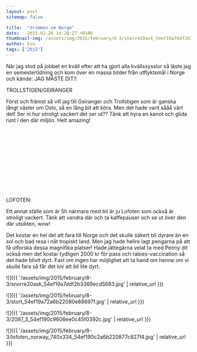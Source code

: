 ```yaml
---
layout: post
sitemap: false

title:  "drömmen om Norge"
date:   2015-02-26 14:28:27 +0100
thumbnail-img: /assets/img/2015/february/8-3/snorre20ask_54ef19a7ddf2b3369ecd5683.jpg
author: Eva
tags: ["2015"]
---
```





När jag stod på jobbet en kväll efter att ha gjort alla kvällssysslor så läste jag en semestertidning och kom över en massa bilder från utflyktsmål i Norge och kände: JAG MÅSTE DIT!!

TROLLSTIGEN/GEIRANGER










Först och främst så vill jag till Geiranger och Trollstigen som är ganska långt väster om Oslo, så en lång bit att köra. Men det hade varit sååå värt det! Ser ni hur otroligt vackert det ser ut?? Tänk att hyra en kanot och glida runt i den där miljön. Helt amazing!



















 




 
















 




 




 




 




LOFOTEN:

Ett annat ställe som är 5h närmare med bil är ju Lofoten som också är otroligt vackert. Tänk att vandra där och ta kaffepauser och se ut över den där utsikten, wow!













Det kostar en hel del att fara till Norge och det skulle säkert bli dyrare än en sol och bad resa i nåt tropiskt land. Men jag hade hellre lagt pengarna på att få utforska dessa magnifika platser! Hade jättegärna velat ta med Penny dit också men det kostar tydligen 2000 kr för pass och rabies-vaccination så det hade blivit dyrt. Fast om ingen har möjlighet att ta hand om henne om vi skulle fara så får det lov att bli lite dyrt.

![]({{ '/assets/img/2015/february/8-3/snorre20ask_54ef19a7ddf2b3369ecd5683.jpg'  | relative_url }})

![]({{ '/assets/img/2015/february/8-3/stort_54ef19a72a6b22080e88697f.jpg'  | relative_url }})

![]({{ '/assets/img/2015/february/8-3/2097_3_54ef190c9606ee0c45f0392c.jpg'  | relative_url }})

![]({{ '/assets/img/2015/february/8-3/lofoten_norway_740x334_54ef190c2a6b220877c827f4.jpg'  | relative_url }})

